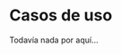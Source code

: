 # Casos de uso

Todavía nada por aquí...

<!--

|Caso de uso|Código|Breve descripción
|-|:-:|-|
[NombreCasoDeUso](paginaCasoDeUso.md)|[⌨️](/src/casosDeUso/CodigoCasoDeUso.java)|Descripción del caso de uso
[NombreCasoDeUso](paginaCasoDeUso.md)|[⌨️](/src/casosDeUso/CodigoCasoDeUso.java)|Descripción del caso de uso

-->

